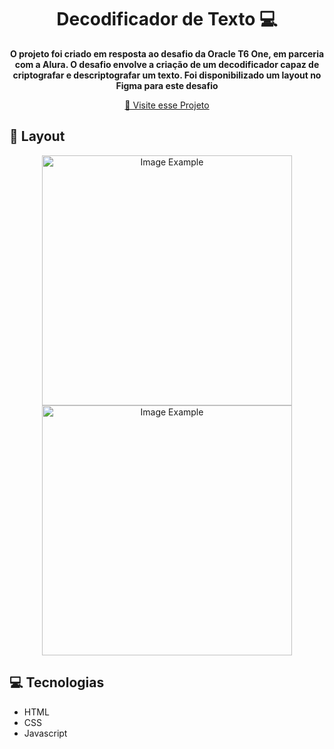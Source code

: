 <h1 align="center" style="font-weight: bold;">Decodificador de Texto 💻</h1>

<p align="center">
    <b>O projeto foi criado em resposta ao desafio da Oracle T6 One, em parceria com a Alura. O desafio envolve a criação de um decodificador capaz de criptografar e descriptografar um texto. Foi disponibilizado um layout no Figma para este desafio</b>
</p>
<p align="center">
     <a href="https://alanrcosta.github.io/desafio-oracle/" target= "_blank">📱 Visite esse Projeto</a>
</p>

<h2 id="layout">🎨 Layout</h2>

<p align="center">
    <img src="" alt="Image Example" width="400px">
    <img src="" alt="Image Example" width="400px">
</p>

<h2 id="technologies">💻 Tecnologias</h2>

- HTML
- CSS
- Javascript
